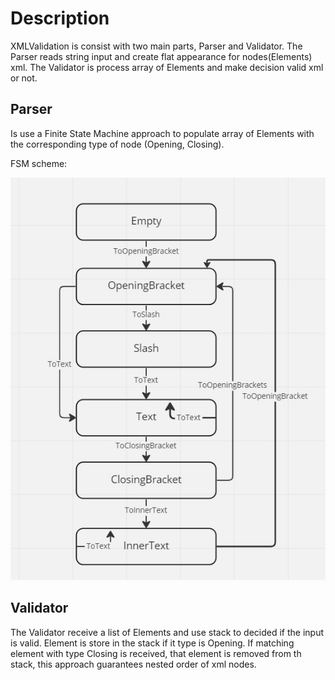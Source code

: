 # Description 
XMLValidation is consist with two main parts, Parser and Validator. The Parser reads string input and create flat appearance for nodes(Elements) xml. The Validator is process array of Elements and make decision valid xml or not. 

## Parser
Is use a Finite State Machine approach to populate array of Elements with the corresponding type of node (Opening, Closing).

FSM scheme:

![FSM](/sources/scheme.jpg)

## Validator
The Validator receive a list of Elements and use stack to decided if the input is valid. Element is store in the stack if it type is Opening. If matching element with type Closing is received, that element is removed from th stack, this approach guarantees nested order of xml nodes.